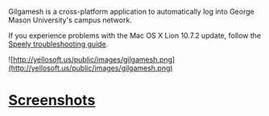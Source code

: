 Gilgamesh is a cross-platform application to automatically log into George Mason University's campus network.

If you experience problems with the Mac OS X Lion 10.7.2 update, follow the [Speely troubleshooting guide](http://speely.wordpress.com/2011/10/23/bad-mac-no-updates-for-you/).

![http://yellosoft.us/public/images/gilgamesh.png](http://yellosoft.us/public/images/gilgamesh.png)

# [Screenshots](Screenshots.md) #